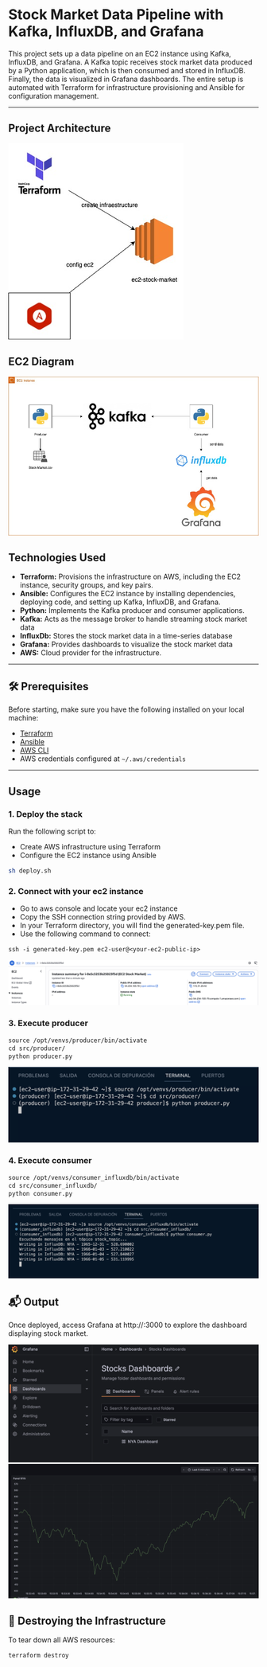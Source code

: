 # Stock Market Data Pipeline with Kafka, InfluxDB, and Grafana

This project sets up a data pipeline on an EC2 instance using Kafka, InfluxDB, and Grafana. A Kafka topic receives stock market data produced by a Python application, which is then consumed and stored in InfluxDB. Finally, the data is visualized in Grafana dashboards. The entire setup is automated with Terraform for infrastructure provisioning and Ansible for configuration management.

---

## Project Architecture

![Project Architecture](./Stock-Market-Architecture.jpg)

## EC2 Diagram

![EC2 Diagram](./Stock-Market-Diagram.jpg)

## Technologies Used

- **Terraform:** Provisions the infrastructure on AWS, including the EC2 instance, security groups, and key pairs.
- **Ansible:** Configures the EC2 instance by installing dependencies, deploying code, and setting up Kafka, InfluxDB, and Grafana.
- **Python:** Implements the Kafka producer and consumer applications.
- **Kafka:** Acts as the message broker to handle streaming stock market data
- **InfluxDb:** Stores the stock market data in a time-series database
- **Grafana:** Provides dashboards to visualize the stock market data
- **AWS:** Cloud provider for the infrastructure.

---

## 🛠️ Prerequisites

Before starting, make sure you have the following installed on your local machine:

- [Terraform](https://developer.hashicorp.com/terraform/install)
- [Ansible](https://docs.ansible.com/ansible/latest/installation_guide/intro_installation.html)
- [AWS CLI](https://docs.aws.amazon.com/cli/latest/userguide/install-cliv2.html)
- AWS credentials configured at `~/.aws/credentials`

---

## Usage

### 1. Deploy the stack

Run the following script to:

- Create AWS infrastructure using Terraform
- Configure the EC2 instance using Ansible

```bash
sh deploy.sh
```

### 2. Connect with your ec2 instance

- Go to aws console and locate your ec2 instance
- Copy the SSH connection string provided by AWS.
- In your Terraform directory, you will find the generated-key.pem file.
- Use the following command to connect:

```
ssh -i generated-key.pem ec2-user@<your-ec2-public-ip>
```

![EC2](./aws-ec2.png)

### 3. Execute producer

```
source /opt/venvs/producer/bin/activate
cd src/producer/
python producer.py
```

![Producer](./producer.png)

### 4. Execute consumer

```
source /opt/venvs/consumer_influxdb/bin/activate
cd src/consumer_influxdb/
python consumer.py
```

![Consumer](./consumer.png)

## 📬 Output

Once deployed, access Grafana at http://<your-ec2-public-ip>:3000 to explore the dashboard displaying stock market.

![Grafana Dashboard](./grafana-dashboard.png)
![Grafana](./grafana.png)

## 🧹 Destroying the Infrastructure

To tear down all AWS resources:

```bash
terraform destroy
```
